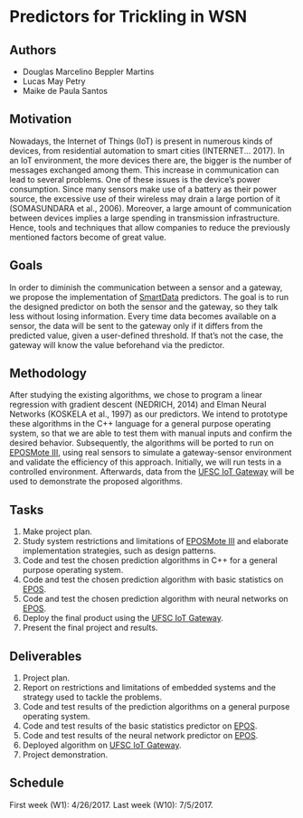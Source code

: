 # Predictors for Trickling in WSN

## Authors
- Douglas Marcelino Beppler Martins
- Lucas May Petry
- Maike de Paula Santos

## Motivation 
Nowadays, the Internet of Things (IoT) is present in numerous kinds of devices, from residential automation to smart cities (INTERNET... 2017). In an IoT environment, the more devices there are, the bigger is the number of messages exchanged among them. This increase in communication can lead to several problems. One of these issues is the device’s power consumption. Since many sensors make use of a battery as their power source, the excessive use of their wireless may drain a large portion of it (SOMASUNDARA et al., 2006). Moreover, a large amount of communication between devices implies a large spending in transmission infrastructure. Hence, tools and techniques that allow companies to reduce the previously mentioned factors become of great value.

## Goals
In order to diminish the communication between a sensor and a gateway, we propose the implementation of [SmartData](http://epos.lisha.ufsc.br/EPOS+2+User+Guide#Smart_Data) predictors. The goal is to run the designed predictor on both the sensor and the gateway, so they talk less without losing information. Every time data becomes available on a sensor, the data will be sent to the gateway only if it differs from the predicted value, given a user-defined threshold. If that’s not the case, the gateway will know the value beforehand via the predictor.

## Methodology
After studying the existing algorithms, we chose to program a linear regression with gradient descent (NEDRICH, 2014) and Elman Neural Networks (KOSKELA et al., 1997) as our predictors. We intend to prototype these algorithms in the C++ language for a general purpose operating system, so that we are able to test them with manual inputs and confirm the desired behavior. Subsequently, the algorithms will be ported to run on [EPOSMote III](http://epos.lisha.ufsc.br/EPOSMote+III), using real sensors to simulate a gateway-sensor environment and validate the efficiency of this approach. Initially, we will run tests in a controlled environment. Afterwards, data from the [UFSC IoT Gateway](http://iot.ufsc.br/HomePage) will be used to demonstrate the proposed algorithms.

## Tasks
1. Make project plan.
2. Study system restrictions and limitations of [EPOSMote III](http://epos.lisha.ufsc.br/EPOSMote+III) and elaborate implementation strategies, such as design patterns.
3. Code and test the chosen prediction algorithms in C++ for a general purpose operating system.
4. Code and test the chosen prediction algorithm with basic statistics on [EPOS](http://epos.lisha.ufsc.br/EPOS+2+User+Guide).
5. Code and test the chosen prediction algorithm with neural networks on [EPOS](http://epos.lisha.ufsc.br/EPOS+2+User+Guide).
6. Deploy the final product using the [UFSC IoT Gateway](http://iot.ufsc.br/HomePage).
7. Present the final project and results.

## Deliverables
1. Project plan.
2. Report on restrictions and limitations of embedded systems and the strategy used to tackle the problems.
3. Code and test results of the prediction algorithms on a general purpose operating system.
4. Code and test results of the basic statistics predictor on [EPOS](http://epos.lisha.ufsc.br/EPOS+2+User+Guide).
5. Code and test results of the neural network predictor on [EPOS](http://epos.lisha.ufsc.br/EPOS+2+User+Guide).
6. Deployed algorithm on [UFSC IoT Gateway](http://iot.ufsc.br/HomePage).
7. Project demonstration.

## Schedule

First week (W1): 4/26/2017. 
Last week (W10): 7/5/2017.
